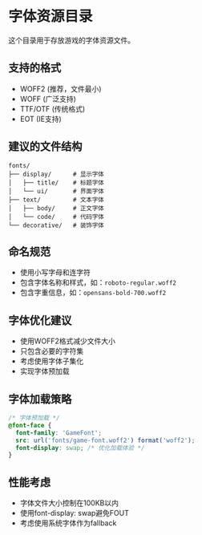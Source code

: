 # 字体资源目录

这个目录用于存放游戏的字体资源文件。

## 支持的格式
- WOFF2 (推荐，文件最小)
- WOFF (广泛支持)
- TTF/OTF (传统格式)
- EOT (IE支持)

## 建议的文件结构
```
fonts/
├── display/      # 显示字体
│   ├── title/    # 标题字体
│   └── ui/       # 界面字体
├── text/         # 文本字体
│   ├── body/     # 正文字体
│   └── code/     # 代码字体
└── decorative/   # 装饰字体
```

## 命名规范
- 使用小写字母和连字符
- 包含字体名称和样式，如：`roboto-regular.woff2`
- 包含字重信息，如：`opensans-bold-700.woff2`

## 字体优化建议
- 使用WOFF2格式减少文件大小
- 只包含必要的字符集
- 考虑使用字体子集化
- 实现字体预加载

## 字体加载策略
```css
/* 字体预加载 */
@font-face {
  font-family: 'GameFont';
  src: url('fonts/game-font.woff2') format('woff2');
  font-display: swap; /* 优化加载体验 */
}
```

## 性能考虑
- 字体文件大小控制在100KB以内
- 使用font-display: swap避免FOUT
- 考虑使用系统字体作为fallback 